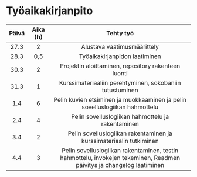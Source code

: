 # Työaikakirjanpito

| Päivä     | Aika (h) | Tehty työ     |
| :---:     |    :----:   |          :---: |
| 27.3     | 2     | Alustava vaatimusmäärittely   |
| 28.3   | 0,5       | Työaikakirjanpidon laatiminen     |
| 30.3   | 2       | Projektin aloittaminen, repository rakenteen luonti     |
| 31.3   | 1      | Kurssimateriaaliin perehtyminen, sokobaniin tutustuminen    |
| 1.4  | 6      | Pelin kuvien etsiminen ja muokkaaminen ja pelin sovelluslogiikan hahmottelu     |
| 2.4  | 4      | Pelin sovelluslogiikan hahmottelu ja rakentaminen    |
| 3.4  | 2      | Pelin sovelluslogiikan rakentaminen ja kurssimateriaalin tutkiminen   |
| 4.4  | 3      | Pelin sovelluslogiikan rakentaminen, testin hahmottelu, invokejen tekeminen, Readmen päivitys ja changelog laatiminen  |

